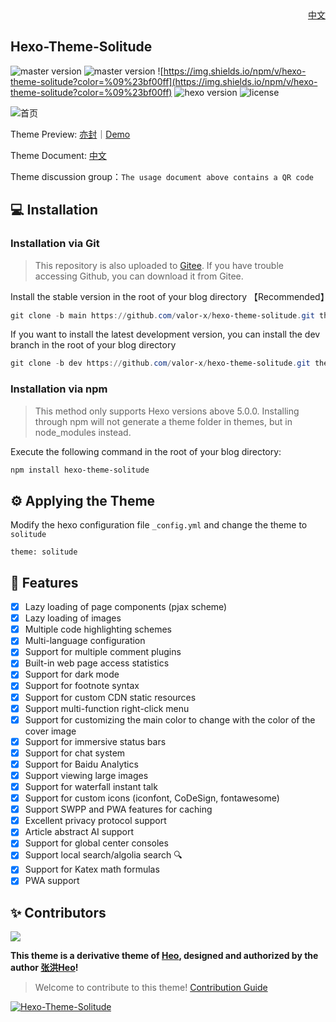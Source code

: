 <div align="right">
  <a title="English" href="/README.md">中文</a>
</div>


## Hexo-Theme-Solitude

![master version](https://img.shields.io/github/package-json/v/valor-x/hexo-theme-solitude/master?color=%231ab1ad&label=master)
![master version](https://img.shields.io/github/package-json/v/valor-x/hexo-theme-solitude/dev?label=dev)
![https://img.shields.io/npm/v/hexo-theme-solitude?color=%09%23bf00ff](https://img.shields.io/npm/v/hexo-theme-solitude?color=%09%23bf00ff)
![hexo version](https://img.shields.io/badge/hexo-6.3.0+-0e83c)
![license](https://img.shields.io/github/license/valor-x/hexo-theme-solitude?color=FF5531)

![首页](https://github.com/valor-x/hexo-theme-solitude/assets/74389842/d008aba4-942d-4fdb-a611-d934c0bad9fe)

Theme Preview:  [亦封](https://blog.meuicat.cn/)｜[Demo](https://solitude-demo.efu.me/)

Theme Document: [中文](https://solitude-docs.efu.me/)

Theme discussion group：`The usage document above contains a QR code`

## 💻 Installation

### Installation via Git

> This repository is also uploaded to [Gitee](https://gitee.com/nsjjd_w/hexo-theme-solitude). If you have trouble accessing Github, you can download it from Gitee.

Install the stable version in the root of your blog directory 【Recommended】

```powershell
git clone -b main https://github.com/valor-x/hexo-theme-solitude.git themes/solitude
```

If you want to install the latest development version, you can install the dev branch in the root of your blog directory

```powershell
git clone -b dev https://github.com/valor-x/hexo-theme-solitude.git themes/solitude
```

### Installation via npm

> This method only supports Hexo versions above 5.0.0. Installing through npm will not generate a theme folder in themes, but in node_modules instead.

Execute the following command in the root of your blog directory:

```powershell
npm install hexo-theme-solitude
```

## ⚙ Applying the Theme

Modify the hexo configuration file `_config.yml` and change the theme to `solitude`

```
theme: solitude
```

## 🎉 Features

- [x] Lazy loading of page components (pjax scheme)
- [x] Lazy loading of images
- [x] Multiple code highlighting schemes
- [x] Multi-language configuration
- [x] Support for multiple comment plugins
- [x] Built-in web page access statistics
- [x] Support for dark mode
- [x] Support for footnote syntax
- [x] Support for custom CDN static resources
- [x] Support multi-function right-click menu
- [x] Support for customizing the main color to change with the color of the cover image
- [x] Support for immersive status bars
- [x] Support for chat system
- [x] Support for Baidu Analytics
- [x] Support viewing large images
- [x] Support for waterfall instant talk
- [x] Support for custom icons (iconfont, CoDeSign, fontawesome)
- [x] Support SWPP and PWA features for caching
- [x] Excellent privacy protocol support
- [x] Article abstract AI support
- [x] Support for global center consoles
- [x] Support local search/algolia search 🔍
- [x] Support for Katex math formulas
- [x] PWA support

## ✨ Contributors

<a href="https://github.com/valor-x/hexo-theme-solitude/graphs/contributors">
  <img src="https://contrib.rocks/image?repo=valor-x/hexo-theme-solitude" />
</a>

**This theme is a derivative theme of [Heo](https://blog.zhheo.com/), designed and authorized by the author [张洪Heo](https://github.com/zhheo)!**

> Welcome to contribute to this theme!  [Contribution Guide](/CONTRIBUTING.md)

[![Hexo-Theme-Solitude](https://starchart.cc/valor-x/hexo-theme-solitude.svg?variant=adaptive)](https://github.com/valor-x/hexo-theme-solitude)